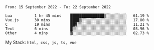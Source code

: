 <!--START_SECTION:waka-->

```text
From: 15 September 2022 - To: 22 September 2022

Lua          1 hr 45 mins    ███████████████▒░░░░░░░░░   61.19 %
Vue.js       30 mins         ████▒░░░░░░░░░░░░░░░░░░░░   17.80 %
C            19 mins         ██▓░░░░░░░░░░░░░░░░░░░░░░   11.21 %
Text         6 mins          █░░░░░░░░░░░░░░░░░░░░░░░░   03.96 %
Other        4 mins          ▓░░░░░░░░░░░░░░░░░░░░░░░░   02.73 %
```

<!--END_SECTION:waka-->
My Stack: `html, css, js, ts, vue`
